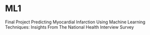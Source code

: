# ML1
Final Project
Predicting Myocardial Infarction Using Machine Learning Techniques: Insights From The National Health Interview Survey
